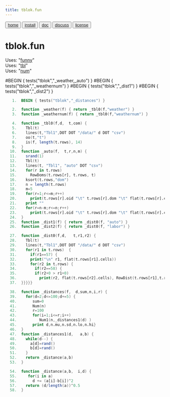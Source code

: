 ```yaml
---
title: tblok.fun
---
```


<button class="button button1"><a href="/fun/index">home</a></button>   <button class="button button2"><a href="/fun/INSTALL">install</a></button>   <button class="button button1"><a href="/fun/ABOUT">doc</a></button>   <button class="button button2"><a href="http://github.com/timm/fun/issues">discuss</a></button>    <button class="button button1"><a href="/fun/LICENSE">license</a></button> <br>



# tblok.fun

Uses:  "[funny](funny)"<br>
Uses:  "[tbl](tbl)"<br>
Uses:  "[num](num)"<br>

#BEGIN { tests("tblok","_weather,_auto") }
#BEGIN { tests("tblok","_weathernum") }
#BEGIN { tests("tblok","_dist1") }
#BEGIN { tests("tblok","_dist2") }
```awk
   1.  BEGIN { tests("tblok","_distances") }
```

```awk
   2.  function _weather(f) { return _tbl0(f,"weather") }
   3.  function _weathernum(f) { return _tbl0(f,"weathernum") }
```

```awk
   4.  function _tbl0(f,d,  t,com) { 
   5.    Tbl(t)
   6.    lines(t,"Tbl1",DOT DOT "/data/" d DOT "csv")
   7.    oo(t,"t")
   8.    is(f, length(t.rows), 14)
   9.  }
  10.  function _auto(f,  t,r,n,m) { 
  11.    srand(1)
  12.    Tbl(t)
  13.    lines(t, "Tbl1", "auto" DOT "csv")
  14.    for(r in t.rows) 
  15.      RowDoms(t.rows[r], t.rows, t)
  16.    ksort(t.rows,"dom")
  17.    n = length(t.rows)
  18.    m=5
  19.    for(r=1;r<=m;r++)
  20.      print(t.rows[r].oid "\t" t.rows[r].dom "\t" flat(t.rows[r].cells, t.my.goals)) 
  21.    print ""
  22.    for(r=n-m;r<=n;r++)
  23.      print(t.rows[r].oid "\t" t.rows[r].dom "\t" flat(t.rows[r].cells, t.my.goals)) 
  24.  }
  25.  function _dist1(f) { return _dist0(f, "auto") }
  26.  function _dist2(f) { return _dist0(f, "labor") }
```

```awk
  27.  function _dist0(f,d,   t,r1,r2) {
  28.    Tbl(t)
  29.    lines(t,"Tbl1",DOT DOT "/data/" d DOT "csv")
  30.    for(r1 in t.rows)  {
  31.      if(r1==57) {
  32.      print("\n" r1, flat(t.rows[r1].cells))
  33.      for(r2 in t.rows) {
  34.        if(r2==58) {
  35.        if(r2+0 > r1+0) 
  36.          print(r2, flat(t.rows[r2].cells), RowDist(t.rows[r1],t.rows[r2],t))
  37.  }}}}}
```


```awk
  38.  function _distances(f,  d,sum,n,i,r) {
  39.    for(d=2;d<=100;d+=5) { 
  40.       sum=0
  41.       Num(n)
  42.       r=100
  43.       for(i=1;i<=r;i++)
  44.          Num1(n,_distances1(d) )
  45.       print d,n.mu,n.sd,n.lo,n.hi}
  46.  }
  47.  function _distances1(d,   a,b) {
  48.    while(d--) {
  49.      a[d]=rand()
  50.      b[d]=rand()
  51.    }
  52.    return _distance(a,b) 
  53.  }
```
      
```awk
  54.  function _distance(a,b,  i,d) {
  55.     for(i in a) 
  56.       d += (a[i]-b[i])^2
  57.    return (d/length(a))^0.5
  58.  }
```
